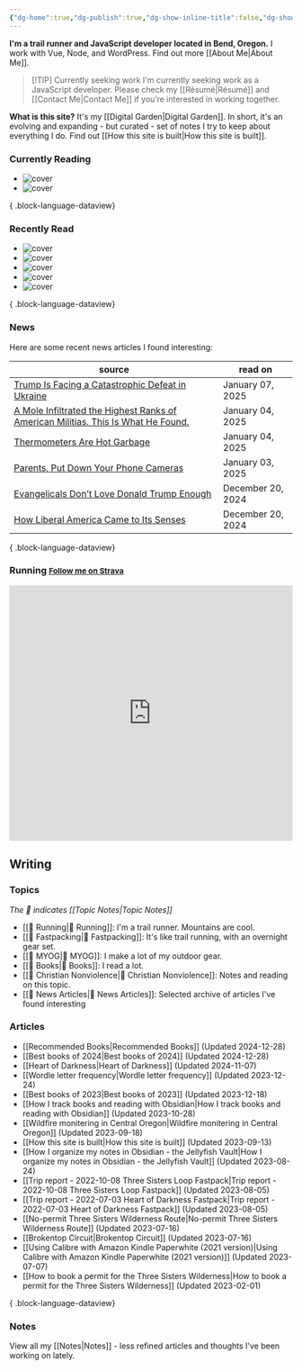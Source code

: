 ```yaml
---
{"dg-home":true,"dg-publish":true,"dg-show-inline-title":false,"dg-show-backlinks":false,"title":"JavaScript Development | Trail Running | Fastpacking","permalink":"/index/","tags":["gardenEntry"],"dgPassFrontmatter":true}
---
```



<div class="hc"><div class="hc__left">

**I'm a trail runner and JavaScript developer located in Bend, Oregon.** I work with Vue, Node, and WordPress. Find out more [[About Me\|About Me]].


> [!TIP] Currently seeking work
> I'm currently seeking work as a JavaScript developer. Please check my [[Résumé\|Résumé]] and [[Contact Me\|Contact Me]] if you’re interested in working together.

**What is this site?** It's my [[Digital Garden\|Digital Garden]]. In short, it's an evolving and expanding - but curated - set of notes I try to keep about everything I do. Find out [[How this site is built\|How this site is built]].

### Currently Reading

<div class="book-covers">

- ![cover](https://images-na.ssl-images-amazon.com/images/S/compressed.photo.goodreads.com/books/1348437461i/632975.jpg)
- ![cover](https://images-na.ssl-images-amazon.com/images/S/compressed.photo.goodreads.com/books/1261208589i/2696.jpg)

{ .block-language-dataview}

</div>

### Recently Read

<div class="book-covers">

- ![cover](https://books.google.com/books/publisher/content/images/frontcover/BRjxzwEACAAJ?fife=w600-h900&source=gbs_api)
- ![cover](https://books.google.com/books/publisher/content/images/frontcover/RrsD490WmOoC?fife=w600-h900&source=gbs_api)
- ![cover](https://books.google.com/books/publisher/content/images/frontcover/lq2ZzgEACAAJ?fife=w600-h900&source=gbs_api)
- ![cover](https://books.google.com/books/publisher/content/images/frontcover/Uy9FAwAAQBAJ?fife=w600-h900&source=gbs_api)
- ![cover](https://books.google.com/books/publisher/content/images/frontcover/dogOGaImcQAC?fife=w600-h900&source=gbs_api)

{ .block-language-dataview}

</div>

### News

Here are some recent news articles I found interesting:

| source                                                                                                                                                | read on           |
| ----------------------------------------------------------------------------------------------------------------------------------------------------- | ----------------- |
| [Trump Is Facing a Catastrophic Defeat in Ukraine](https://www.theatlantic.com/international/archive/2025/01/trump-putin-ukraine-russia-war/681228/)  | January 07, 2025  |
| [A Mole Infiltrated the Highest Ranks of American Militias. This Is What He Found.](https://www.propublica.org/article/ap3-oath-keepers-militia-mole) | January 04, 2025  |
| [Thermometers Are Hot Garbage](https://www.theatlantic.com/health/archive/2025/01/kids-temperature-thermometers/681200/)                              | January 04, 2025  |
| [Parents, Put Down Your Phone Cameras](https://www.theatlantic.com/family/archive/2025/01/parents-childhood-phone-cameras-video/681198/)              | January 03, 2025  |
| [Evangelicals Don’t Love Donald Trump Enough](https://www.christianitytoday.com/2024/06/evangelicals-dont-love-donald-trump-russell-moore/)           | December 20, 2024 |
| [How Liberal America Came to Its Senses](https://www.theatlantic.com/ideas/archive/2024/12/cancel-culture-illiberalism-dead/681031/)                  | December 20, 2024 |

{ .block-language-dataview}

### Running <small><a class="button" target="_blank" href="https://www.strava.com/athletes/aaronjamesyoung">Follow me on Strava</a></small>

<iframe height='454' width='100%' frameborder='0' allowtransparency='true' scrolling='no' src='https://www.strava.com/athletes/1057219/latest-rides/ed2151117df36fe681b40b6883a1d116e9c6b39b'></iframe>

</div><div class="hc__right">

## Writing

### Topics

*The 📘 indicates [[Topic Notes\|Topic Notes]]*

* [[📘 Running\|📘 Running]]: I'm a trail runner. Mountains are cool.
* [[📘 Fastpacking\|📘 Fastpacking]]: It's like trail running, with an overnight gear set.
* [[📘 MYOG\|📘 MYOG]]: I make a lot of my outdoor gear.
* [[📘 Books\|📘 Books]]: I read a lot.
* [[📘 Christian Nonviolence\|📘 Christian Nonviolence]]: Notes and reading on this topic.
* [[📘 News Articles\|📘 News Articles]]: Selected archive of articles I've found interesting

### Articles

- [[Recommended Books\|Recommended Books]] (Updated 2024-12-28)
- [[Best books of 2024\|Best books of 2024]] (Updated 2024-12-28)
- [[Heart of Darkness\|Heart of Darkness]] (Updated 2024-11-07)
- [[Wordle letter frequency\|Wordle letter frequency]] (Updated 2023-12-24)
- [[Best books of 2023\|Best books of 2023]] (Updated 2023-12-18)
- [[How I track books and reading with Obsidian\|How I track books and reading with Obsidian]] (Updated 2023-10-28)
- [[Wildfire monitering in Central Oregon\|Wildfire monitering in Central Oregon]] (Updated 2023-09-18)
- [[How this site is built\|How this site is built]] (Updated 2023-09-13)
- [[How I organize my notes in Obsidian - the Jellyfish Vault\|How I organize my notes in Obsidian - the Jellyfish Vault]] (Updated 2023-08-24)
- [[Trip report - 2022-10-08 Three Sisters Loop Fastpack\|Trip report - 2022-10-08 Three Sisters Loop Fastpack]] (Updated 2023-08-05)
- [[Trip report - 2022-07-03 Heart of Darkness Fastpack\|Trip report - 2022-07-03 Heart of Darkness Fastpack]] (Updated 2023-08-05)
- [[No-permit Three Sisters Wilderness Route\|No-permit Three Sisters Wilderness Route]] (Updated 2023-07-16)
- [[Brokentop Circuit\|Brokentop Circuit]] (Updated 2023-07-16)
- [[Using Calibre with Amazon Kindle Paperwhite (2021 version)\|Using Calibre with Amazon Kindle Paperwhite (2021 version)]] (Updated 2023-07-07)
- [[How to book a permit for the Three Sisters Wilderness\|How to book a permit for the Three Sisters Wilderness]] (Updated 2023-02-01)

{ .block-language-dataview}

### Notes

View all my [[Notes\|Notes]] - less refined articles and thoughts I've been working on lately.

</div></div>